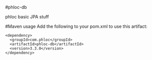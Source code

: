 #phloc-db

phloc basic JPA stuff  

#Maven usage
Add the following to your pom.xml to use this artifact:
```
<dependency>
  <groupId>com.phloc</groupId>
  <artifactId>phloc-db</artifactId>
  <version>3.3.0</version>
</dependency>
```
